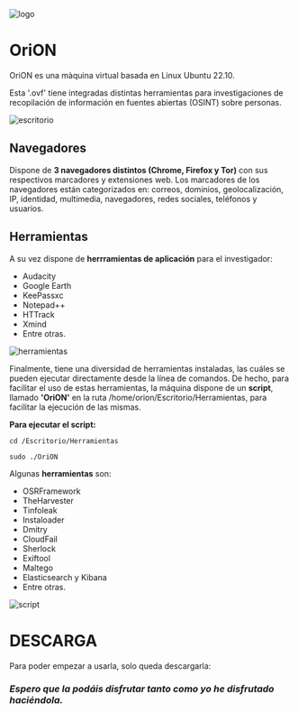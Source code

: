 ![logo](https://user-images.githubusercontent.com/127757371/230434041-be482582-7933-4f6b-9cfd-fdab7113fd89.png)



# **OriON**

OriON es una màquina virtual basada en Linux Ubuntu 22.10.

Esta '.ovf' tiene integradas distintas herramientas para investigaciones de recopilación de información en fuentes abiertas (OSINT) sobre personas.

![escritorio](https://user-images.githubusercontent.com/127757371/230434304-f75c6877-d462-473c-a07a-9f342c526975.png)

## Navegadores

Dispone de **3 navegadores distintos (Chrome, Firefox y Tor)** con sus respectivos marcadores y extensiones web.
Los marcadores de los navegadores están categorizados en: correos, dominios, geolocalización, IP, identidad, multimedia, navegadores, redes sociales, teléfonos y usuarios.

## Herramientas

A su vez dispone de **herrramientas de aplicación** para el investigador: 
- Audacity
- Google Earth
- KeePassxc
- Notepad++
- HTTrack
- Xmind
- Entre otras.

![herramientas](https://user-images.githubusercontent.com/127757371/230430239-12cb8321-f042-4d87-8a6c-6a7ca11558f6.png)

Finalmente, tiene una diversidad de herramientas instaladas, las cuáles se pueden ejecutar directamente desde la línea de comandos.
De hecho, para facilitar el uso de estas herramientas, la máquina dispone de un **script**, llamado **'OriON'** en la ruta /home/orion/Escritorio/Herramientas, para facilitar la ejecución de las mismas.

**Para ejecutar el script:**

```cd /Escritorio/Herramientas```

```sudo ./OriON```


Algunas **herramientas** son:
- OSRFramework
- TheHarvester
- Tinfoleak
- Instaloader
- Dmitry
- CloudFail
- Sherlock
- Exiftool
- Maltego
- Elasticsearch y Kibana
- Entre otras.



![script](https://user-images.githubusercontent.com/127757371/230430307-86ad98bb-493b-455e-884e-2c8afd79b377.png)


# DESCARGA

Para poder empezar a usarla, solo queda descargarla: 

### *Espero que la podáis disfrutar tanto como yo he disfrutado haciéndola.*

